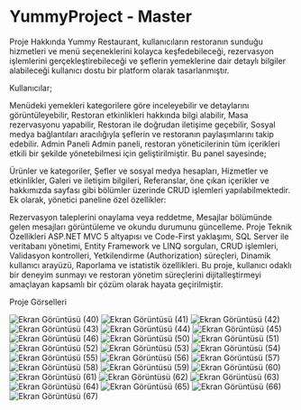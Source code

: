 # YummyProject - Master

Proje Hakkında
Yummy Restaurant, kullanıcıların restoranın sunduğu hizmetleri ve menü seçeneklerini kolayca keşfedebileceği, rezervasyon işlemlerini gerçekleştirebileceği ve şeflerin yemeklerine dair detaylı bilgiler alabileceği kullanıcı dostu bir platform olarak tasarlanmıştır.

Kullanıcılar;

Menüdeki yemekleri kategorilere göre inceleyebilir ve detaylarını görüntüleyebilir,
Restoran etkinlikleri hakkında bilgi alabilir,
Masa rezervasyonu yapabilir,
Restoran ile doğrudan iletişime geçebilir,
Sosyal medya bağlantıları aracılığıyla şeflerin ve restoranın paylaşımlarını takip edebilir.
Admin Paneli
Admin paneli, restoran yöneticilerinin tüm içerikleri etkili bir şekilde yönetebilmesi için geliştirilmiştir. Bu panel sayesinde;

Ürünler ve kategoriler,
Şefler ve sosyal medya hesapları,
Hizmetler ve etkinlikler,
Galeri ve iletişim bilgileri,
Referanslar, öne çıkan içerikler ve hakkımızda sayfası gibi bölümler üzerinde CRUD işlemleri yapılabilmektedir.
Ek olarak, yönetici paneline özel özellikler:

Rezervasyon taleplerini onaylama veya reddetme,
Mesajlar bölümünde gelen mesajları görüntüleme ve okundu durumunu güncelleme.
Proje Teknik Özellikleri
ASP.NET MVC 5 altyapısı ve Code-First yaklaşımı,
SQL Server ile veritabanı yönetimi,
Entity Framework ve LINQ sorguları,
CRUD işlemleri,
Validasyon kontrolleri,
Yetkilendirme (Authorization) süreçleri,
Dinamik kullanıcı arayüzü,
Raporlama ve istatistik özellikleri.
Bu proje, kullanıcı odaklı bir deneyim sunmayı ve restoran yönetim süreçlerini dijitalleştirmeyi amaçlayan kapsamlı bir çözüm olarak hayata geçirilmiştir.

Proje Görselleri

![Ekran Görüntüsü (40)](https://github.com/user-attachments/assets/d909b91a-a5f9-4482-b6db-70cbb4493e8a)
![Ekran Görüntüsü (41)](https://github.com/user-attachments/assets/58c2e066-5908-435d-bc5b-ef3bd0e8e696)
![Ekran Görüntüsü (42)](https://github.com/user-attachments/assets/7f65835c-17cd-41a1-9d3f-988348030549)
![Ekran Görüntüsü (43)](https://github.com/user-attachments/assets/5491186c-5fad-473a-9329-e3e08b4d631b)
![Ekran Görüntüsü (44)](https://github.com/user-attachments/assets/0ecca41a-ee76-4978-b00e-e5dfcca07adc)
![Ekran Görüntüsü (45)](https://github.com/user-attachments/assets/b21aac79-1163-4848-87bf-1ba356a89c7b)
![Ekran Görüntüsü (46)](https://github.com/user-attachments/assets/39a2ea6d-13ce-4c66-9c0d-7c45f7c12e90)
![Ekran Görüntüsü (50)](https://github.com/user-attachments/assets/7fc7ad5c-79ed-492c-9509-ac016c71c002)
![Ekran Görüntüsü (51)](https://github.com/user-attachments/assets/6a5357ef-56c8-4a03-86d3-1df095a701fe)
![Ekran Görüntüsü (52)](https://github.com/user-attachments/assets/8025c0c5-f39a-476f-820e-76b5e4f36ccb)
![Ekran Görüntüsü (53)](https://github.com/user-attachments/assets/96ef4fe4-fe82-4a5e-8ceb-a16892f28c79)
![Ekran Görüntüsü (54)](https://github.com/user-attachments/assets/7be45b8d-2ed5-4298-b49a-ecedafb20b5b)
![Ekran Görüntüsü (55)](https://github.com/user-attachments/assets/ef4f4dd9-1702-4910-918b-ad6fe72a71f9)
![Ekran Görüntüsü (56)](https://github.com/user-attachments/assets/28e8bb16-1069-4813-a317-3593ab10495a)
![Ekran Görüntüsü (57)](https://github.com/user-attachments/assets/9cc85fde-1680-4e0c-a757-42ef409ab595)
![Ekran Görüntüsü (58)](https://github.com/user-attachments/assets/b19a139b-c716-4e52-93a1-34e71b211cc2)
![Ekran Görüntüsü (59)](https://github.com/user-attachments/assets/e96b9166-f804-4375-8a1b-124db8d8f666)
![Ekran Görüntüsü (60)](https://github.com/user-attachments/assets/23e82989-9292-4af9-8bf7-7908e801749d)
![Ekran Görüntüsü (61)](https://github.com/user-attachments/assets/b18fcae6-a711-4f2e-83e5-c87ac2e84003)
![Ekran Görüntüsü (62)](https://github.com/user-attachments/assets/0fee6a5d-0770-4bd8-96b7-f7b2a232f375)
![Ekran Görüntüsü (63)](https://github.com/user-attachments/assets/0695d742-9d6d-473d-b776-2199c3b118d6)
![Ekran Görüntüsü (64)](https://github.com/user-attachments/assets/b070bed5-84e5-4c28-94a8-8217a1fef682)
![Ekran Görüntüsü (65)](https://github.com/user-attachments/assets/772e4e6c-0be9-4f8c-aecb-1ece889d5b60)
![Ekran Görüntüsü (66)](https://github.com/user-attachments/assets/e2303f0a-41ac-4b66-b6a2-f28f7b9b64dc)
![Ekran Görüntüsü (67)](https://github.com/user-attachments/assets/cf17e780-1dea-4409-ab02-8f99f008681b)


